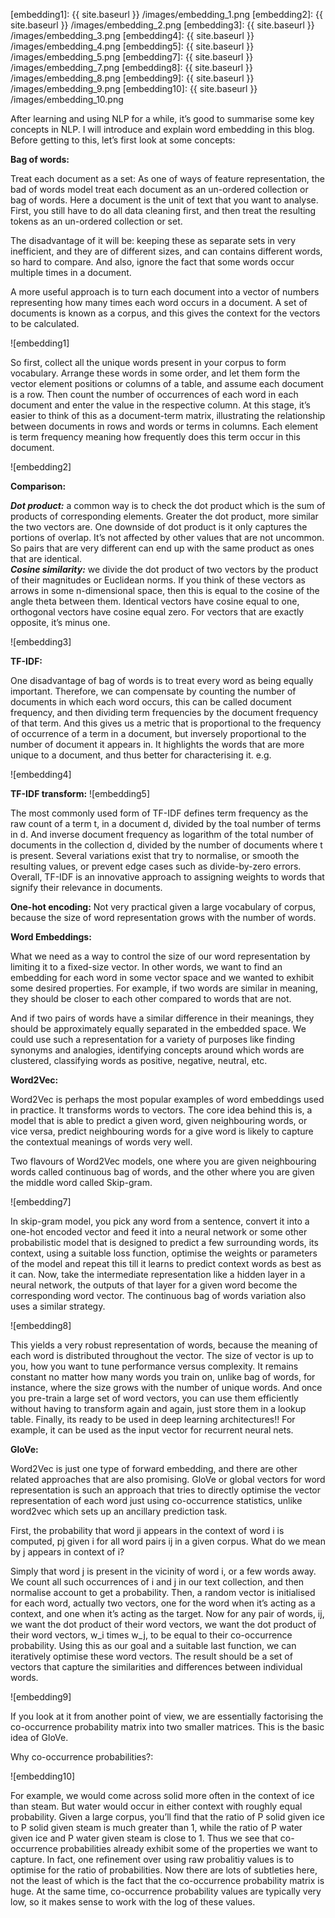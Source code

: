 [embedding1]: {{ site.baseurl }} /images/embedding_1.png
[embedding2]: {{ site.baseurl }} /images/embedding_2.png
[embedding3]: {{ site.baseurl }} /images/embedding_3.png
[embedding4]: {{ site.baseurl }} /images/embedding_4.png
[embedding5]: {{ site.baseurl }} /images/embedding_5.png
[embedding7]: {{ site.baseurl }} /images/embedding_7.png
[embedding8]: {{ site.baseurl }} /images/embedding_8.png
[embedding9]: {{ site.baseurl }} /images/embedding_9.png
[embedding10]: {{ site.baseurl }} /images/embedding_10.png

After learning and using NLP for a while, it’s good to summarise some key concepts in NLP. I will introduce and explain word embedding in this blog. Before getting to this, let’s first look at some concepts:

**Bag of words:**

Treat each document as a set: As one of ways of feature representation, the bad of words model treat each document as an un-ordered collection or bag of words. Here a document is the unit of text that you want to analyse. First, you still have to do all data cleaning first, and then treat the resulting tokens as an un-ordered collection or set. 

The disadvantage of it will be: keeping these as separate sets in very inefficient, and they are of different sizes, and can contains different words, so hard to compare. And also, ignore the fact that some words occur multiple times in a document.

A more useful approach is to turn each document into a vector of numbers representing how many times each word occurs in a document. A set of documents is known as a corpus, and this gives the context for the vectors to be calculated.

![embedding1]
 
So first, collect all the unique words present in your corpus to form vocabulary. Arrange these words in some order, and let them form the vector element positions or columns of a table, and assume each document is a row. Then count the number of occurrences of each word in each document and enter the value in the respective column. At this stage, it’s easier to think of this as a document-term matrix, illustrating the relationship between documents in rows and words or terms in columns. Each element is term frequency meaning how frequently does this term occur in this document.

![embedding2]

**Comparison:**
 
***Dot product:***
a common way is to check the dot product which is the sum of products of corresponding elements. Greater the dot product, more similar the two vectors are. One downside of dot product is it only captures the portions of overlap. It’s not affected by other values that are not uncommon. So pairs that are very different can end up with the same product as ones that are identical.  
***Cosine similarity:***
we divide the dot product of two vectors by the product of their magnitudes or Euclidean norms. If you think of these vectors as arrows in some n-dimensional space, then this is equal to the cosine of the angle theta between them. Identical vectors have cosine equal to one, orthogonal vectors have cosine equal zero. For vectors that are exactly opposite, it’s minus one.

![embedding3]

**TF-IDF:**

One disadvantage of bag of words is to treat every word as being equally important. Therefore, we can compensate by counting the number of documents in which each word occurs, this can be called document frequency, and then dividing term frequencies by the document frequency of that term. And this gives us a metric that is proportional to the frequency of occurrence of a term in a document, but inversely proportional to the number of document it appears in. It highlights the words that are more unique to a document, and thus better for characterising it. 
e.g.

![embedding4]

**TF-IDF transform:**
![embedding5]

The most commonly used form of TF-IDF defines term frequency as the raw count of a term t, in a document d, divided by the toal number of terms in d. And inverse document frequency as logarithm of the total number of documents in the collection d, divided by the number of documents where t is present. Several variations exist that try to normalise, or smooth the resulting values, or prevent edge cases such as divide-by-zero errors. Overall, TF-IDF is an innovative approach to assigning weights to words that signify their relevance in documents.  

**One-hot encoding:**
Not very practical given a large vocabulary of corpus, because the size of word representation grows with the number of words. 

**Word Embeddings:**

What we need as a way to control the size of our word representation by limiting it to a fixed-size vector. In other words, we want to find an embedding for each word in some vector space and we wanted to exhibit some desired properties. For example, if two words are similar in meaning, they should be closer to each other compared to words that are not. 

And if two pairs of words have a similar difference in their meanings, they should be approximately equally separated in the embedded space. We could use such a representation for a variety of purposes like finding synonyms and analogies, identifying concepts around which words are clustered, classifying words as positive, negative, neutral, etc.

**Word2Vec:**

Word2Vec is perhaps the most popular examples of word embeddings used in practice. It transforms words to vectors. The core idea behind this is, a model that is able to predict a given word, given neighbouring words, or vice versa, predict neighbouring words for a give word is likely to capture the contextual meanings of words very well. 

Two flavours of Word2Vec models, one where you are given neighbouring words called continuous bag of words, and the other where you are given the middle word called Skip-gram. 

![embedding7]

In skip-gram model, you pick any word from a sentence, convert it into a one-hot encoded vector and feed it into a neural network or some other probabilistic model that is designed to predict a few surrounding words, its context, using a suitable loss function, optimise the weights or parameters of the model and repeat this till it learns to predict context words as best as it can. Now, take the intermediate representation like a hidden layer in a neural network, the outputs of that layer for a given word become the corresponding word vector. The continuous bag of words variation also uses a similar strategy. 

![embedding8]

This yields a very robust representation of words, because the meaning of each word is distributed throughout the vector. The size of vector is up to you, how you want to tune performance versus complexity. It remains constant no matter how many words you train on, unlike bag of words, for instance, where the size grows with the number of unique words. And once you pre-train a large set of word vectors, you can use them efficiently without having to transform again and again, just store them in a lookup table. Finally, its ready to be used in deep learning architectures!! For example, it can be used as the input vector for recurrent neural nets. 

**GloVe:**

Word2Vec is just one type of forward embedding, and there are other related approaches that are also promising. GloVe or global vectors for word representation is such an approach that tries to directly optimise the vector representation of each word just using co-occurrence statistics, unlike word2vec which sets up an ancillary prediction task. 

First, the probability that word ji appears in the context of word i is computed, pj given i for all word pairs ij in a given corpus. What do we mean by j appears in context of i?

Simply that word j is present in the vicinity of word i, or a few words away. We count all such occurrences of i and j in our text collection, and then normalise account to get a probability. Then, a random vector is initialised for each word, actually two vectors, one for the word when it’s acting as a context, and one when it’s acting as the target. Now for any pair of words, ij, we want the dot product of their word vectors, we want the dot product of their word vectors, w_i times w_j, to be equal to their co-occurrence probability. Using this as our goal and a suitable last function, we can iteratively optimise these word vectors. The result should be a set of vectors that capture the similarities and differences between individual words. 

![embedding9]

If you look at it from another point of view, we are essentially factorising the co-occurrence probability matrix into two smaller matrices. This is the basic idea of GloVe.

Why co-occurrence probabilities?:

![embedding10]

For example, we would come across solid more often in the context of ice than steam. But water would occur in either context with roughly equal probability. Given a large corpus, you’ll find that the ratio of P solid given ice to P solid given steam is much greater than 1, while the ratio of P water given ice and P water given steam is close to 1. Thus we see that co-occurrence probabilities already exhibit some of the properties we want to capture. In fact, one refinement over using raw probalitiy values is to optimise for the ratio of probabilities. Now there are lots of subtleties here, not the least of which is the fact that the co-occurrence probability matrix is huge. At the same time, co-occurrence probability values are typically very low, so it makes sense to work with the log of these values. 



